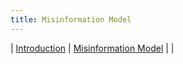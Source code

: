 ```yaml
---
title: Misinformation Model
---
```


| [Introduction](https://anaaamika.github.io/DSC180B-Misinformation/)      | [Misinformation Model](https://anaaamika.github.io/DSC180B-Misinformation/model) | |
